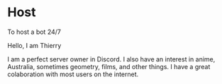 # Host
To host a bot 24/7

Hello, I am Thierry

I am a perfect server owner in Discord. I also have an interest in anime, Australia, sometimes geometry, films, and other things.
I have a great colaboration with most users on the internet.
